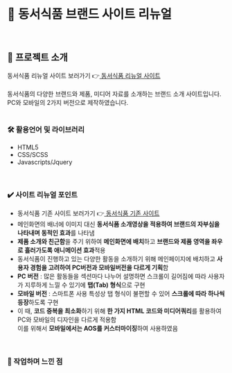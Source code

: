 # 🍒 동서식품 브랜드 사이트 리뉴얼
<br>

## 🙌 프로젝트 소개
동서식품 리뉴얼 사이트 보러가기 👉[  동서식품 리뉴얼 사이트 ](https://hyeeons.github.io/dongsuhfoods/) <br><br>
동서식품의 다양한 브랜드와 제품, 미디어 자료를 소개하는 브랜드 소개 사이트입니다. <br>
PC와 모바일의 2가지 버전으로 제작하였습니다.
<br><br>

### 🛠 활용언어 및 라이브러리
- HTML5
- CSS/SCSS
- Javascripts/Jquery
<br>

### ✔️ 사이트 리뉴얼 포인트
- 동서식품 기존 사이트 보러가기 👉[  동서식품 기존 사이트 ](https://www.dongsuh.co.kr/2017/00_main/main.asp) <br>
- 메인화면의 배너에 이미지 대신 **동서식품 소개영상을 적용하여 브랜드의 자부심을 나타내며 동적인 효과**를 나타냄
- **제품 소개와 친근함**을 주기 위하여 **메인화면에 배치**하고 **브랜드와 제품 영역을 좌우로 흘러가도록 애니메이션 효과**적용
- 동서식품이 진행하고 있는 다양한 활동을 소개하기 위해 메인페이지에 배치하고 **사용자 경험을 고려하여 PC버전과 모바일버전을 다르게 기획**함
- **PC 버전** : 많은 활동들을 섹션마다 나누어 설명하면 스크롤이 길어짐에 따라 사용자가 지루하게 느낄 수 있기에 **탭(Tab) 형식**으로 구현
- **모바일 버전** : 스마트폰 사용 특성상 탭 형식이 불편할 수 있어 **스크롤에 따라 하나씩 등장**하도록 구현
- 이 때, **코드 중복을 최소화**하기 위해 **한 가지 HTML 코드와 미디어쿼리**를 활용하여 PC와 모바일의 디자인을 다르게 적용함 <br>
  이를 위해서 **모바일에서는 AOS를 커스터마이징**하여 사용하였음

<br>

### 👩 작업하며 느낀 점

